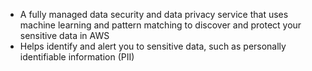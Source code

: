 - A fully managed data security and data privacy service that uses machine learning and pattern matching to discover and protect your sensitive data in AWS
- Helps identify and alert you to sensitive data, such as personally identifiable information (PII)